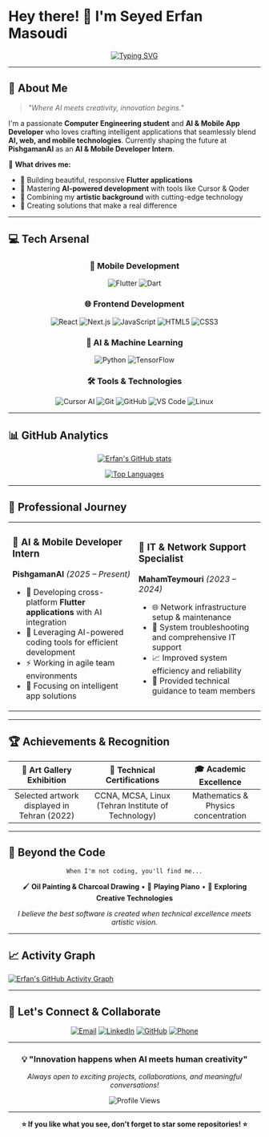 # Hey there! 👋 I'm **Seyed Erfan Masoudi**

<div align="center">
  
[![Typing SVG](https://readme-typing-svg.demolab.com?font=Fira+Code&size=22&duration=4000&pause=1000&color=00D9FF&center=true&vCenter=true&multiline=true&width=600&height=100&lines=AI+%26+Mobile+App+Developer;Computer+Engineering+Student;Bridging+Creativity+%26+Technology)](https://git.io/typing-svg)

</div>

---

## 🚀 **About Me**

> *"Where AI meets creativity, innovation begins."*

I'm a passionate **Computer Engineering student** and **AI & Mobile App Developer** who loves crafting intelligent applications that seamlessly blend **AI, web, and mobile technologies**. Currently shaping the future at **PishgamanAI** as an **AI & Mobile Developer Intern**.

🌟 **What drives me:**
- 📱 Building beautiful, responsive **Flutter applications**
- 🤖 Mastering **AI-powered development** with tools like Cursor & Qoder
- 🎨 Combining my **artistic background** with cutting-edge technology
- 🚀 Creating solutions that make a real difference

---

## 💻 **Tech Arsenal**

<div align="center">

### 📱 **Mobile Development**
![Flutter](https://img.shields.io/badge/Flutter-02569B?style=for-the-badge&logo=flutter&logoColor=white)
![Dart](https://img.shields.io/badge/Dart-0175C2?style=for-the-badge&logo=dart&logoColor=white)

### 🌐 **Frontend Development**
![React](https://img.shields.io/badge/React-20232A?style=for-the-badge&logo=react&logoColor=61DAFB)
![Next.js](https://img.shields.io/badge/Next.js-000000?style=for-the-badge&logo=next.js&logoColor=white)
![JavaScript](https://img.shields.io/badge/JavaScript-F7DF1E?style=for-the-badge&logo=javascript&logoColor=black)
![HTML5](https://img.shields.io/badge/HTML5-E34F26?style=for-the-badge&logo=html5&logoColor=white)
![CSS3](https://img.shields.io/badge/CSS3-1572B6?style=for-the-badge&logo=css3&logoColor=white)

### 🤖 **AI & Machine Learning**
![Python](https://img.shields.io/badge/Python-14354C?style=for-the-badge&logo=python&logoColor=white)
![TensorFlow](https://img.shields.io/badge/TensorFlow-FF6F00?style=for-the-badge&logo=tensorflow&logoColor=white)

### 🛠️ **Tools & Technologies**
![Cursor AI](https://img.shields.io/badge/Cursor_AI-000000?style=for-the-badge&logo=cursor&logoColor=white)
![Git](https://img.shields.io/badge/Git-F05032?style=for-the-badge&logo=git&logoColor=white)
![GitHub](https://img.shields.io/badge/GitHub-100000?style=for-the-badge&logo=github&logoColor=white)
![VS Code](https://img.shields.io/badge/VS_Code-0078D4?style=for-the-badge&logo=visual%20studio%20code&logoColor=white)
![Linux](https://img.shields.io/badge/Linux-FCC624?style=for-the-badge&logo=linux&logoColor=black)

</div>

---

## 📊 **GitHub Analytics**

<div align="center">
  
[![Erfan's GitHub stats](https://github-readme-stats.vercel.app/api?username=ErfanMasoudiBA&show_icons=true&theme=tokyonight&hide_border=true&bg_color=0D1117&title_color=00D9FF&icon_color=00D9FF&text_color=C9D1D9)](https://github.com/ErfanMasoudiBA)

[![Top Languages](https://github-readme-stats.vercel.app/api/top-langs/?username=ErfanMasoudiBA&layout=compact&theme=tokyonight&hide_border=true&bg_color=0D1117&title_color=00D9FF&text_color=C9D1D9)](https://github.com/ErfanMasoudiBA)

</div>

---

## 💼 **Professional Journey**

<table>
<tr>
<td width="50%">

### 🚀 **AI & Mobile Developer Intern**
**PishgamanAI** *(2025 – Present)*
- 📱 Developing cross-platform **Flutter applications** with AI integration
- 🤖 Leveraging AI-powered coding tools for efficient development
- ⚡ Working in agile team environments
- 🎯 Focusing on intelligent app solutions

</td>
<td width="50%">

### 🔧 **IT & Network Support Specialist**
**MahamTeymouri** *(2023 – 2024)*
- 🌐 Network infrastructure setup & maintenance
- 🔧 System troubleshooting and comprehensive IT support
- 📈 Improved system efficiency and reliability
- 👥 Provided technical guidance to team members

</td>
</tr>
</table>

---

## 🏆 **Achievements & Recognition**

<div align="center">

| 🎨 **Art Gallery Exhibition** | 🏅 **Technical Certifications** | 🎓 **Academic Excellence** |
|:---:|:---:|:---:|
| Selected artwork displayed in Tehran (2022) | CCNA, MCSA, Linux (Tehran Institute of Technology) | Mathematics & Physics concentration |

</div>

---

## 🎨 **Beyond the Code**

<div align="center">

```
When I'm not coding, you'll find me...
```

🖌️ **Oil Painting & Charcoal Drawing** • 🎹 **Playing Piano** • 🌟 **Exploring Creative Technologies**

*I believe the best software is created when technical excellence meets artistic vision.*

</div>

---

## 📈 **Activity Graph**

[![Erfan's GitHub Activity Graph](https://github-readme-activity-graph.vercel.app/graph?username=ErfanMasoudiBA&theme=tokyo-night&bg_color=0D1117&color=00D9FF&line=00D9FF&point=FFFFFF&area=true&hide_border=true)](https://github.com/ErfanMasoudiBA)

---

## 🤝 **Let's Connect & Collaborate**

<div align="center">

[![Email](https://img.shields.io/badge/Email-D14836?style=for-the-badge&logo=gmail&logoColor=white)](mailto:erfanmasoudiba@gmail.com)
[![LinkedIn](https://img.shields.io/badge/LinkedIn-0077B5?style=for-the-badge&logo=linkedin&logoColor=white)](https://www.linkedin.com/in/erfan-masoudi-a0b7262ab/)
[![GitHub](https://img.shields.io/badge/GitHub-100000?style=for-the-badge&logo=github&logoColor=white)](https://github.com/ErfanMasoudiBA)
[![Phone](https://img.shields.io/badge/Phone-25D366?style=for-the-badge&logo=whatsapp&logoColor=white)](tel:+989196779163)

---

### 💡 **"Innovation happens when AI meets human creativity"**

*Always open to exciting projects, collaborations, and meaningful conversations!*

<img src="https://komarev.com/ghpvc/?username=ErfanMasoudiBA&color=00D9FF&style=for-the-badge" alt="Profile Views"/>

</div>

---

<div align="center">
  
**⭐ If you like what you see, don't forget to star some repositories! ⭐**

</div>

